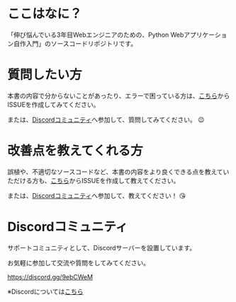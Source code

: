 # ここはなに？
「伸び悩んでいる3年目Webエンジニアのための、Python Webアプリケーション自作入門」のソースコードリポジトリです。

# 質問したい方
本書の内容で分からないことがあったり、エラーで困っている方は、[こちら](https://github.com/bigen1925/python_web_application_for_3rd_year_engineer/issues/new/choose)からISSUEを作成してみてください。

または、[Discordコミュニティ](#Discordコミュニティ)へ参加して、質問してみてください。 :wink:

# 改善点を教えてくれる方
誤植や、不適切なソースコードなど、本書の内容をより良くできる点を教えていただける方も、[こちら](https://github.com/bigen1925/python_web_application_for_3rd_year_engineer/issues/new/choose)からISSUEを作成して教えてください。

または、[Discordコミュニティ](#Discordコミュニティ)へ参加して、教えてください！ :kissing_heart:


# Discordコミュニティ

サポートコミュニティとして、Discordサーバーを設置しています。

お気軽に参加して交流や質問をしてみてください。

https://discord.gg/9ebCWeM

※Discordについては[こちら](https://discord.com/)
